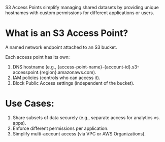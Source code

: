 S3 Access Points simplify managing shared datasets by providing unique hostnames with custom permissions for different applications or users.
# What is an S3 Access Point?
A named network endpoint attached to an S3 bucket.

Each access point has its own:
1. DNS hostname (e.g., {access-point-name}-{account-id}.s3-accesspoint.{region}.amazonaws.com).
2. IAM policies (controls who can access it).
3. Block Public Access settings (independent of the bucket).

# Use Cases:
1. Share subsets of data securely (e.g., separate access for analytics vs. apps).
2. Enforce different permissions per application.
3. Simplify multi-account access (via VPC or AWS Organizations).


